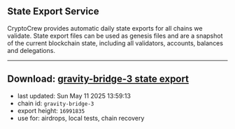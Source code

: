 ## State Export Service
CryptoCrew provides automatic daily state exports for all chains we validate. State export files can be used as genesis files and are a snapshot of the current blockchain state, including all validators, accounts, balances and delegations.

---
**Download: [gravity-bridge-3 state export](https://dl-eu2.ccvalidators.com/SERVICE/gravitybridge/gravity-bridge-3_export_16991835.json)**
---

- last updated: Sun May 11 2025 13:59:13
- chain id: `gravity-bridge-3`
- export height: `16991835`
- use for: airdrops, local tests, chain recovery
